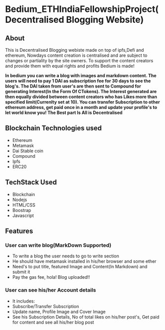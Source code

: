 # Bedium_ETHIndiaFellowshipProject(Decentralised Blogging Website)
## About
This is Decentralised Blogging webiste made on top of ipfs,Defi and ethereum, Nowdays content creation is centralised and are subject to changes or partiality by the site owners. To support the content creators and provide them with equal rights and profits Bedium is made!

**In bedium you can write a blog with images and markdown content. The users will need to pay 1 DAI as subscription fee for 30 days to see the blog's. The DAI taken from user's are then sent to Compound for generating Interest(In the Form Of CTokens). The Interest generated are then equally divided between content creators who has Likes more than specified limit(Currenlty set at 10). You can transfer Subscription to other ethereum address, get paid once in a month and update your profile's to let world know you!
The Best part Is All is Decentralised**

## Blockchain Technologies used
- Ethereum
- Metamask
- Dai Stable coin
- Compound
- Ipfs
- ERC20

## TechStack Used
- Blockchain
- Nodejs
- HTML/CSS
- Boostrap
- Javascript

## Features
### User can write blog(MarkDown Supported)
  - To write a blog the user needs to go to write section
  - He should have metamask installed in his/her browser and some ether
  - Need's to put title, featured Image and Content(In Markdown) and submit it
  - Pay the gas fee, hola! Blog uploaded!!
### User can see his/her Account details
  - It includes:
  - Subscribe/Transfer Subscription  
  - Update name, Profile Image and Cover Image
  - See his Subscription Details, No of total likes on his/her post's, Get paid for content and see all his/her blog post 
  
 ###  
